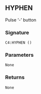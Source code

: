 ## HYPHEN

Pulse ‘-’ button


### Signature

`C4:HYPHEN ()`


### Parameters

`None`


### Returns

`None`
